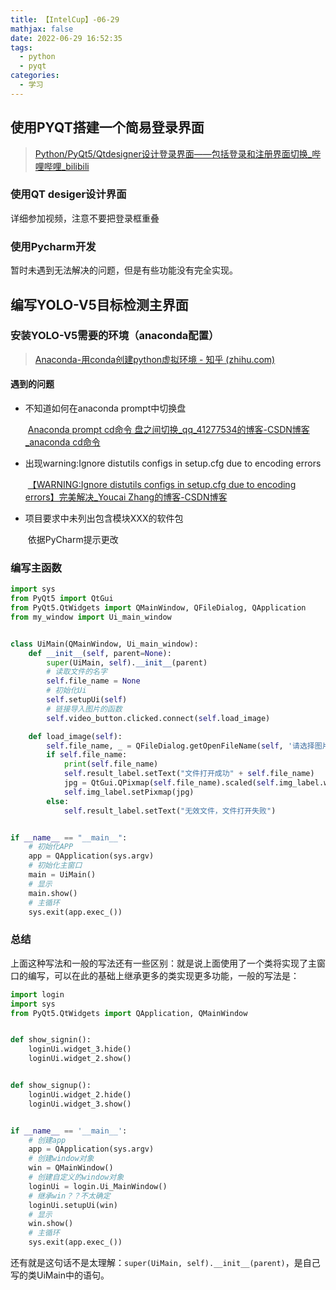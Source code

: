 ```yaml
---
title: 【IntelCup】-06-29
mathjax: false
date: 2022-06-29 16:52:35
tags:
  - python
  - pyqt
categories:
  - 学习
---
```


## 使用PYQT搭建一个简易登录界面

> [Python/PyQt5/Qtdesigner设计登录界面——包括登录和注册界面切换_哔哩哔哩_bilibili](https://www.bilibili.com/video/BV1Li4y1m79p?spm_id_from=333.337.search-card.all.click&vd_source=293ffecc5040ce31ebf8b10de8372434)

### 使用QT desiger设计界面

详细参加视频，注意不要把登录框重叠

### 使用Pycharm开发

暂时未遇到无法解决的问题，但是有些功能没有完全实现。

<!--more-->

## 编写YOLO-V5目标检测主界面

### 安装YOLO-V5需要的环境（anaconda配置）

> [Anaconda-用conda创建python虚拟环境 - 知乎 (zhihu.com)](https://zhuanlan.zhihu.com/p/94744929)

#### 遇到的问题

- 不知道如何在anaconda prompt中切换盘
  
  ​    [Anaconda prompt cd命令 盘之间切换_qq_41277534的博客-CSDN博客_anaconda cd命令](https://blog.csdn.net/qq_41277534/article/details/90759267)

- 出现warning:Ignore distutils configs in setup.cfg due to encoding errors
  
  ​    [【WARNING:Ignore distutils configs in setup.cfg due to encoding errors】完美解决_Youcai Zhang的博客-CSDN博客](https://blog.csdn.net/a1130061818/article/details/123811002)

- 项目要求中未列出包含模块XXX的软件包
  
  ​        依据PyCharm提示更改

### 编写主函数

```python
import sys
from PyQt5 import QtGui
from PyQt5.QtWidgets import QMainWindow, QFileDialog, QApplication
from my_window import Ui_main_window


class UiMain(QMainWindow, Ui_main_window):
    def __init__(self, parent=None):
        super(UiMain, self).__init__(parent)
        # 读取文件的名字
        self.file_name = None
        # 初始化Ui
        self.setupUi(self)
        # 链接导入图片的函数
        self.video_button.clicked.connect(self.load_image)

    def load_image(self):
        self.file_name, _ = QFileDialog.getOpenFileName(self, '请选择图片', '.', '图像文件(*.jpg,*.jpeg,*.png)')
        if self.file_name:
            print(self.file_name)
            self.result_label.setText("文件打开成功" + self.file_name)
            jpg = QtGui.QPixmap(self.file_name).scaled(self.img_label.width(), self.img_label.height())
            self.img_label.setPixmap(jpg)
        else:
            self.result_label.setText("无效文件，文件打开失败")


if __name__ == "__main__":
    # 初始化APP
    app = QApplication(sys.argv)
    # 初始化主窗口
    main = UiMain()
    # 显示
    main.show()
    # 主循环
    sys.exit(app.exec_())
```

### 总结

上面这种写法和一般的写法还有一些区别：就是说上面使用了一个类将实现了主窗口的编写，可以在此的基础上继承更多的类实现更多功能，一般的写法是：

```python
import login
import sys
from PyQt5.QtWidgets import QApplication, QMainWindow


def show_signin():
    loginUi.widget_3.hide()
    loginUi.widget_2.show()


def show_signup():
    loginUi.widget_2.hide()
    loginUi.widget_3.show()


if __name__ == '__main__':
    # 创建app
    app = QApplication(sys.argv)
    # 创建window对象
    win = QMainWindow()
    # 创建自定义的window对象
    loginUi = login.Ui_MainWindow()
    # 继承win？？不太确定
    loginUi.setupUi(win)
    # 显示
    win.show()
    # 主循环
    sys.exit(app.exec_())
```

还有就是这句话不是太理解：`super(UiMain, self).__init__(parent)`，是自己写的类UiMain中的语句。
